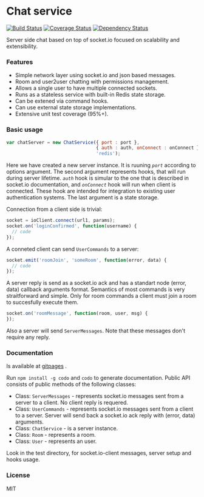 
# Chat service

[![Build Status](https://travis-ci.org/an-sh/chat-service.svg?branch=master)](https://travis-ci.org/an-sh/chat-service)
[![Coverage Status](https://coveralls.io/repos/an-sh/chat-service/badge.svg?branch=master&service=github)](https://coveralls.io/github/an-sh/chat-service?branch=master)
[![Dependency Status](https://david-dm.org/an-sh/chat-service.svg)](https://david-dm.org/an-sh/chat-service)

Server side chat based on top of socket.io focused on scalability and
extensibility.


### Features

- Simple network layer using socket.io and json based messages.
- Room and user2user chatting with permissions management.
- Allows a single user to have multiple connected sockets.
- Runs as a stateless service with built-in Redis state storage.
- Can be extened via command hooks.
- Can use external state storage implementations.
- Extensive unit test coverage (95%+).


### Basic usage

```javascript
var chatServer = new ChatService({ port : port },
                                 { auth : auth, onConnect : onConnect },
                                 'redis');
```
Here we have created a new server instance. It is ruuning _`port`_
according to options argument. The second argument represents hooks,
that will run during server lifetime. _`auth`_ hook is simular to the
one that is described in socket.io documentation, and _`onConnect`_
hook will run when client is connected. These hook are intended for
integration to existing user authentication systems. The last argument
is a state storage.

Connection from a client side is trivial:
```javascript
socket = ioClient.connect(url1, params);
socket.on('loginConfirmed', function(username) {
  // code
});
```
A conneted client can send `UserCommands` to a server:
```javascript
socket.emit('roomJoin', 'someRoom', function(error, data) {
  // code
});
```
A server reply is send as a socket.io ack and has a standart node
(error, data) callback arguments format. Semantics of most commands is
very straitforward and simple. Only for room commands a client must
join a room to succesfully execute them.

```javascript
socket.on('roomMessage', function(room, user, msg) {
});
```
Also a server will send `ServerMessages`.  Note that these messages
don't require any reply.


### Documentation

Is available at [gitpages](http://an-sh.github.io/chat-service/0.6/) .

Run `npm install -g codo` and `codo` to generate documentation. Public
API consists of public methods of the following classes:

- Class: `ServerMessages` - represents socket.io messages sent from a
server to a client. No client reply is requered.
- Class: `UserCommands` - represents socket.io messages sent from a
client to a server. Server will send back a socket.io ack reply with
(error, data) arguments.
- Class: `ChatService` - is a server instance.
- Class: `Room` - represents a room.
- Class: `User` - represents an user.

Look in the test directory, for socket.io-client messages, server
setup and hooks usage.


### License

MIT
